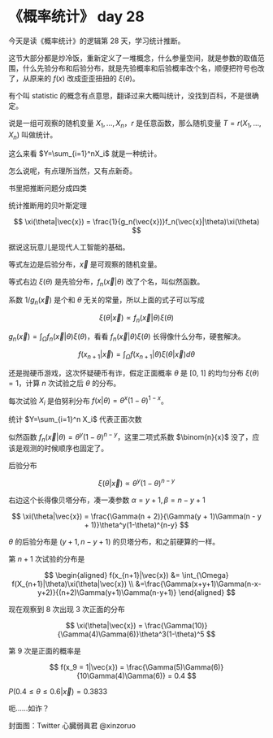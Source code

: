 # 《概率统计》 day 28

今天是读《概率统计》的逻辑第 28 天，学习统计推断。

这节大部分都是炒冷饭，重新定义了一堆概念，什么参量空间，就是参数的取值范围，什么先验分布和后验分布，就是先验概率和后验概率改个名，顺便把符号也改了，从原来的 $f(x)$ 改成歪歪扭扭的 $\xi(\theta)$。

有个叫 statistic 的概念有点意思，翻译过来大概叫统计，没找到百科，不是很确定。

说是一组可观察的随机变量 $X_1, ..., X_n$，$r$ 是任意函数，那么随机变量 $T=r(X_1, ..., X_n)$ 叫做统计。

这么来看 $Y=\sum_{i=1}^nX_i$ 就是一种统计。

怎么说呢，有点理所当然，又有点新奇。

书里把推断问题分成四类

统计推断用的贝叶斯定理

$$
\xi(\theta|\vec{x}) = \frac{1}{g_n(\vec{x})}f_n(\vec{x}|\theta)\xi(\theta)
$$

据说这玩意儿是现代人工智能的基础。

等式左边是后验分布，$\vec{x}$ 是可观察的随机变量。

等式右边 $\xi(\theta)$ 是先验分布，$f_n(\vec{x}|\theta)$ 改了个名，叫似然函数。

系数 $1/g_n(\vec{x})$ 是个和 $\theta$ 无关的常量，所以上面的式子可以写成

$$
\xi(\theta|\vec{x}) \propto f_n(\vec{x}|\theta) \xi(\theta)
$$

$g_n(\vec{x}) = \int_\Omega f_n(\vec{x}|\theta) \xi(\theta)$，看看 $f_n(\vec{x}|\theta) \xi(\theta)$ 长得像什么分布，硬套解决。

$$
f(x_{n+1}|\vec{x}) = \int_{\Omega}f(x_{n+1}|\theta)\xi(\theta|\vec{x})d\theta
$$

还是抛硬币游戏，这次怀疑硬币有诈，假定正面概率 $\theta$ 是 [0, 1] 的均匀分布 $\xi(\theta) = 1$，计算 $n$ 次试验之后 $\theta$ 的分布。

每次试验 $X_i$ 是伯努利分布 $f(x|\theta) = \theta^x(1-\theta)^{1-x}$。

统计 $Y=\sum_{i=1}^n X_i$ 代表正面次数

似然函数 $f_n(\vec{x}|\theta) = \theta^{y}(1-\theta)^{n-y}$，这里二项式系数 $\binom{n}{x}$ 没了，应该是观测的时候顺序也固定了。

后验分布

$$
\xi(\theta|\vec{x}) \propto \theta^y(1-\theta)^{n-y}
$$

右边这个长得像贝塔分布，凑一凑参数 $\alpha = y + 1, \beta = n - y + 1$

$$
\xi(\theta|\vec{x}) = \frac{\Gamma(n + 2)}{\Gamma(y + 1)\Gamma(n - y + 1)}\theta^y(1-\theta)^{n-y}
$$

$\theta$ 的后验分布是 $(y + 1, n - y + 1)$ 的贝塔分布，和之前硬算的一样。

第 $n + 1$ 次试验的分布是

$$
\begin{aligned}
f(x_{n+1}|\vec{x}) &= \int_{\Omega} f(X_{n+1}|\theta)\xi(\theta|\vec{x}) \\
&=\frac{\Gamma(x+y+1)\Gamma(n-x-y+2)}{(n+2)\Gamma(y+1)\Gamma(n-y+1)}
\end{aligned}
$$

现在观察到 8 次出现 3 次正面的分布

$$
\xi(\theta|\vec{x}) = \frac{\Gamma(10)}{\Gamma(4)\Gamma(6)}\theta^3(1-\theta)^5
$$

第 9 次是正面的概率是

$$
f(x_9 = 1|\vec{x}) = \frac{\Gamma(5)\Gamma(6)}{10\Gamma(4)\Gamma(6)} = 0.4
$$

$P(0.4 \le \theta \le 0.6|\vec{x}) = 0.3833$

呃……如诈？

封面图：Twitter 心臓弱眞君 @xinzoruo